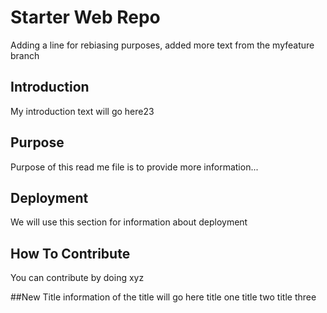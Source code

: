 # Starter Web Repo
Adding a line for rebiasing purposes, added more text from the myfeature branch
## Introduction
My introduction text will go here23

## Purpose
Purpose of this read me file is to provide more information...

## Deployment
We will use this section for information about deployment

## How To Contribute
You can contribute by doing xyz

##New Title
information of the title will go here
title one
title two
title three